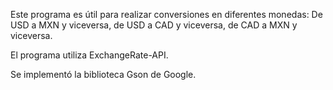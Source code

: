 Este programa es útil para realizar conversiones en diferentes monedas:
De USD a MXN y viceversa,
de USD a CAD y viceversa,
de CAD a MXN y viceversa.

El programa utiliza ExchangeRate-API.

Se implementó la biblioteca Gson de Google.